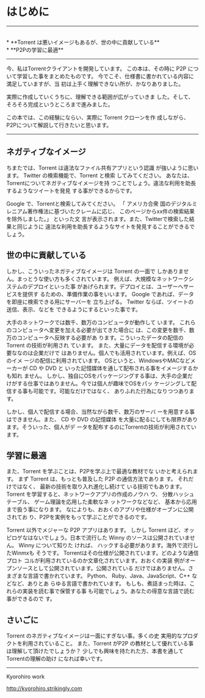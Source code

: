 # はじめに
<hr>
<br>
* **Torrent は悪いイメージもあるが、世の中に貢献している**
<br>
* **P2Pの学習に最適**

<br>
<hr>

今、私はTorrentクライアントを開発しています。
この本は、その時に
P2P について学習した事をまとめたものです。
今でこそ、仕様書に書かれている内容に満足していますが、当
初は上手く理解できない所が、かなりありました。

実際に作成していくうちに、理解できる範囲が広がっていきま
した。そして、そろそろ完成というところまで進みました。

この本では、この経験にならい、実際に Torrent クローンを作
成しながら、P2Pについて解説して行きたいと思います。

<hr style="page-break-before: always;">


## ネガティブなイメージ

ちまたでは、Torrent は違法なファイル共有アプリという認識
が強いように思います。 Twitter の検索機能で、Torrent と検索
してみてください。 あなたは、Torrentについてネガティブなイメージを持
つことでしょう。違法な利用を助長するようなツイートを発見
する事ができるからです。

Google で、Torrentと検索してみてください。 「 アメリカ合衆
国のデジタルミレニアム著作権法に基づいたクレームに応じ、
このページからxx件の検索結果を除外しました。」 といった文
言が表示されます。また、Twitterで検索した結果と同じように
違法な利用を助長するようなサイトを発見することができるで
しょう。

## 世の中に貢献している

しかし、こういったネガティブなイメージは Torrent の一面で
しかありません。まっとうな使い方も多くされています。
例えば、大規模なネットワークシステムのデプロイといった事
があげられます。デプロイとは、ユーザーへサービスを提供す
るための、準備作業の事をいいます。
Google であれば、データを即座に検索できる用にサーバーを
立ち上げる。 Twitter ならば、ツイートの送信、表示、などを
できるようにするといった事です。


大手のネットワークでは数千、数万のコンピュータが動作して
います。
これらのコンピュータへ変更を加える必要が出てきた場合に
は、この変更を数千、数万のコンピュータへ反映する必要があ
ります。こういったデータの配信の Torrent の技術が利用され
ています。
また、大量にデータを配信する環境が必要ななのは企業だけで
はありません。個人でも活用されています。例えば、OSのイメ
ージの配信に利用されています。
OSというと、WindowsやMACなどメーカーが CD や DVD と
いった記憶媒体を通して配布される事をイメージするかも知れ
ません。
しかし、独自にOSをパッケージングする事は、大手の企業だ
けがする仕事ではありません。今では個人が趣味でOSをパッ
ケージングして配信する事も可能です。可能なだけではなく、
ありふれた行為になりつつあります。



しかし、個人で配信する場合、当然ながら数千、数万のサーバ
ーを用意する事はできません。また、 CD や DVD の記憶媒体
を大量に配るにしても限界があります。そういった、個人がデ
ータを配布するのにTorrentの技術が利用されています。


## 学習に最適

また、Torrent を学ぶことは、P2Pを学ぶ上で最適な教材でな
いかと考えられます。
まず Torrent は、もっとも普及した P2P の通信方法でありま
す。 それだけではなく、 最新の技術を取り入れ進化し続けて
いる技術でもあります。
Torrent を学習すると、ネットワークアプリの作成のノウハ
ウ、 分散ハッシュテーブル、 ゲーム理論を応用した柔軟なネ
ットワークなどなど、 基本から応用まで扱う事になります。
なによりも、おおくのアプリや仕様がオーブンに公開されてお
り、P2Pを実例をもって学ぶことができるのです。


 Torrent 以外でメジャーな P2P アプリはあります。 しかし Torrent
ほど、オッピロゲなはないでしょう。日本で流行した
Winny のソースは公開されていません。 Winny について知りた
ければ、 ハックする必要があります。海外で流行したWinmxも
そうです。
Torrentはその仕様が公開されています。どのような通信プロト
コルが利用されているのか文章化されています。おおくの実装
例がオープンソースとして公開されています。公開されている
だけではありません。さまざまな言語で書かれています。
Python、 Ruby、Java、JavaScript、C++ などなど、ありとあ
らゆる言語で書かれています。
もしも、煮詰まった時は、これらの実装を読む事で保管する事
も可能でしょう。あなたの得意な言語で読む事ができるので
す。

## さいごに

Torrent のネガティブなイメージは一面にすぎない事。多くの史
実用的なプロダクトを利用されていること。 また、Torrent がP2P の教材として優れている事ほ理解して頂けたでしょうか？
少しでも興味を持たれた方、本書を通してTorrentの理解の助け
になれば幸いです。



-------
Kyorohiro work

http://kyorohiro.strikingly.com



